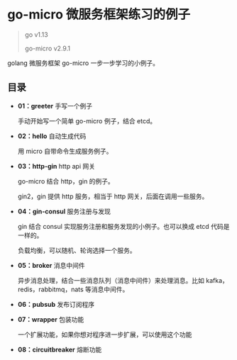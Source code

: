 # go-micro 微服务框架练习的例子

>go v1.13
>
>go-micro v2.9.1

golang 微服务框架 go-micro 一步一步学习的小例子。

## 目录

- **01：greeter** 手写一个例子

  手动开始写一个简单 go-micro 例子，结合 etcd。

- **02：hello** 自动生成代码

  用 micro 自带命令生成服务例子。

- **03：http-gin** http api 网关

  go-micro 结合 http，gin 的例子。

  gin2，gin 提供 http 服务，相当于 http 网关，后面在调用一些服务。

- **04：gin-consul** 服务注册与发现

  gin 结合 consul 实现服务注册和服务发现的小例子。也可以换成 etcd 代码是一样的。

  负载均衡，可以随机、轮询选择一个服务。

- **05：broker** 消息中间件
  
  异步消息处理，结合一些消息队列（消息中间件）来处理消息。比如 kafka，redis，rabbitmq，nats 等消息中间件。
  
- **06：pubsub** 发布订阅程序

- **07：wrapper** 包装功能

  一个扩展功能，如果你想对程序进一步扩展，可以使用这个功能

- **08：circuitbreaker** 熔断功能

  